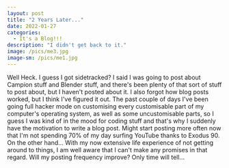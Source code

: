 ```yaml
---
layout: post
title: "2 Years Later..."
date: 2022-01-27
categories:
  - It's a Blog!!!
description: "I didn't get back to it."
image: /pics/me3.jpg
image-sm: /pics/me1.jpg
---
```

Well Heck.
I guess I got sidetracked?
I said I was going to post about Campion stuff and Blender stuff, and there's been plenty of that sort of stuff to post about, but I haven't posted about it.
I also forgot how blog posts worked, but I think I've figured it out.
The past couple of days I've been going full hacker mode on customising every customisable part of my computer's operating system, as well as some uncustomisable parts, so I guess I was kind of in the mood for coding stuff and that's why I suddenly have the motivation to write a blog post.
Might start posting more often now that I'm not spending 70% of my day surfing YouTube thanks to Exodus 90.
On the other hand...
With my now extensive life experience of not getting around to things, I am well aware that I can't make any promises in that regard.
Will my posting frequency improve?
Only time will tell...
